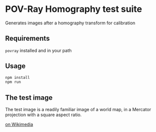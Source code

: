 # POV-Ray Homography test suite

Generates images after a homography transform for calibration

## Requirements

`povray` installed and in your path

## Usage

```sh
npm install
npm run
```

## The test image

The test image is a readily familiar image of a world map, in a Mercator projection with a square aspect ratio.

[on Wikimedia](https://upload.wikimedia.org/wikipedia/commons/7/73/Mercator_projection_Square.JPG)
